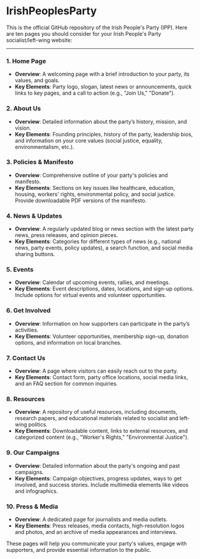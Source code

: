 # IrishPeoplesParty

This is the official GitHub repository of the Irish People's Party (IPP).
Here are ten pages you should consider for your Irish People's Party socialist/left-wing website:

---

### 1. **Home Page**

- **Overview**: A welcoming page with a brief introduction to your party, its values, and goals.
- **Key Elements**: Party logo, slogan, latest news or announcements, quick links to key pages, and a call to action (e.g., "Join Us," "Donate").

### 2. **About Us**

- **Overview**: Detailed information about the party’s history, mission, and vision.
- **Key Elements**: Founding principles, history of the party, leadership bios, and information on your core values (social justice, equality, environmentalism, etc.).

### 3. **Policies & Manifesto**

- **Overview**: Comprehensive outline of your party's policies and manifesto.
- **Key Elements**: Sections on key issues like healthcare, education, housing, workers' rights, environmental policy, and social justice. Provide downloadable PDF versions of the manifesto.

### 4. **News & Updates**

- **Overview**: A regularly updated blog or news section with the latest party news, press releases, and opinion pieces.
- **Key Elements**: Categories for different types of news (e.g., national news, party events, policy updates), a search function, and social media sharing buttons.

### 5. **Events**

- **Overview**: Calendar of upcoming events, rallies, and meetings.
- **Key Elements**: Event descriptions, dates, locations, and sign-up options. Include options for virtual events and volunteer opportunities.

### 6. **Get Involved**

- **Overview**: Information on how supporters can participate in the party’s activities.
- **Key Elements**: Volunteer opportunities, membership sign-up, donation options, and information on local branches.

### 7. **Contact Us**

- **Overview**: A page where visitors can easily reach out to the party.
- **Key Elements**: Contact form, party office locations, social media links, and an FAQ section for common inquiries.

### 8. **Resources**

- **Overview**: A repository of useful resources, including documents, research papers, and educational materials related to socialist and left-wing politics.
- **Key Elements**: Downloadable content, links to external resources, and categorized content (e.g., "Worker's Rights," "Environmental Justice").

### 9. **Our Campaigns**

- **Overview**: Detailed information about the party's ongoing and past campaigns.
- **Key Elements**: Campaign objectives, progress updates, ways to get involved, and success stories. Include multimedia elements like videos and infographics.

### 10. **Press & Media**

- **Overview**: A dedicated page for journalists and media outlets.
- **Key Elements**: Press releases, media contacts, high-resolution logos and photos, and an archive of media appearances and interviews.

These pages will help you communicate your party's values, engage with supporters, and provide essential information to the public.
